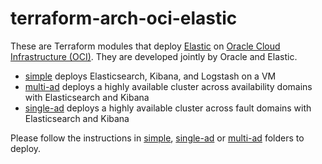 # terraform-arch-oci-elastic

These are Terraform modules that deploy [Elastic](https://www.elastic.co/products/) on [Oracle Cloud Infrastructure (OCI)](https://cloud.oracle.com/en_US/cloud-infrastructure).  They are developed jointly by Oracle and Elastic.

* [simple](simple) deploys Elasticsearch, Kibana, and Logstash on a VM
* [multi-ad](multi-ad) deploys a highly available cluster across availability domains with Elasticsearch and Kibana
* [single-ad](single-ad) deploys a highly available cluster across fault domains with Elasticsearch and Kibana


Please follow the instructions in [simple](simple), [single-ad](single-ad) or [multi-ad](multi-ad) folders to deploy.
